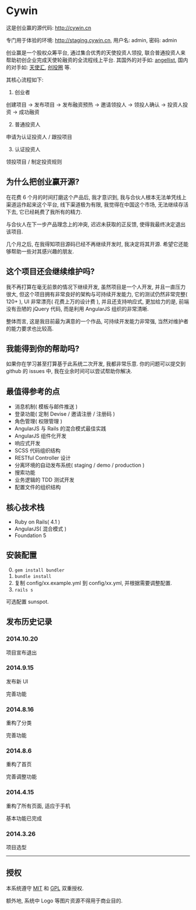 Cywin
========

这是创业赢的源代码: <http://cywin.cn>

专门用于体验的环境: <http://staging.cywin.cn>, 用户名: admin, 密码: admin

创业赢是一个股权众筹平台, 通过集合优秀的天使投资人领投, 联合普通投资人来帮助初创企业完成天使轮融资的全流程线上平台. 其国外的对手如: [angellist](https://angel.co), 国内的对手如: [天使汇](http://angelcrunch.com), [创投圈](http://vc.cn/) 等.

其核心流程如下:

1. 创业者

创建项目 -> 发布项目 -> 发布融资预热 -> 邀请领投人 -> 领投人确认 -> 投资人投资 -> 成功融资

2. 普通投资人

申请为认证投资人 / 跟投项目

3. 认证投资人

领投项目 / 制定投资规则


## 为什么把创业赢开源?

在花费 6 个月的时间打磨这个产品后, 我才意识到, 我与合伙人根本无法单凭线上渠道运作起来这个平台, 线下渠道极为有限, 我觉得在中国这个市场, 无法继续存活下去, 它已经耗费了我所有的精力.

与合伙人在下一步产品理念上的冲突, 迟迟未获取的正反馈, 使得我最终决定退出该项目.

几个月之后, 在我得知项目源码已经不再继续开发时, 我决定将其开源. 希望它还能够帮助一些对其感兴趣的朋友.

## 这个项目还会继续维护吗?

我不再打算在毫无前景的情况下继续开发, 虽然项目是一个人开发, 并且一直压力很大, 但这个项目拥有非常良好的架构与可持续开发能力, 它的测试仍然非常完整( 120+ ), UI 非常漂亮( 花费上万的设计费 ), 并且还支持响应式, 更加给力的是, 前端没有丑陋的 jQuery 代码, 而是利用 AngularJS 组织的非常清晰.

整体而言, 这是我目前最为满意的一个作品, 可持续开发能力非常强, 当然对维护者的能力要求也比较高.

## 我能得到你的帮助吗?

如果你在学习甚至打算基于此系统二次开发, 我都非常乐意. 你的问题可以提交到 github 的 issues 中, 我在业余时间可以尝试帮助你解决.

## 最值得参考的点

* 消息机制( 模板与邮件推送 )
* 登录功能( 定制 Devise / 邀请注册 / 注册码 )
* 角色管理( 权限管理 )
* AngularJS 与 Rails 的混合模式最佳实践
* AngularJS 组件化开发
* 响应式开发
* SCSS 代码组织结构
* RESTful Controller 设计
* 分离环境的自动发布系统( staging / demo / production )
* 搜索功能
* 业务逻辑的 TDD 测试开发
* 配置文件的组织结构

## 核心技术栈

* Ruby on Rails( 4.1 )
* AngularJS( 混合模式 )
* Foundation 5

## 安装配置

0. `gem install bundler`
1. `bundle install`
2. 复制 config/xx.example.yml 到 config/xx.yml, 并根据需要调整配置.
3. `rails s`

可选配置 sunspot.

## 发布历史记录

### 2014.10.20

项目宣布退出

### 2014.9.15

发布新 UI

完善功能

### 2014.8.16

重构了分类

完善功能

### 2014.8.6

重构了首页

完善调整功能

### 2014.4.15

重构了所有页面, 适应于手机

基本功能已完成

### 2014.3.26

项目选型

-----------------

## 授权

本系统遵守 [MIT](http://www.opensource.org/licenses/mit-license.php) 和 [GPL](http://www.gnu.org/licenses/gpl.html) 双重授权.

额外地, 系统中 Logo 等图片资源不得用于商业目的.
